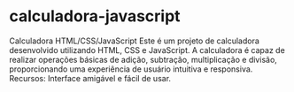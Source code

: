 # calculadora-javascript
Calculadora HTML/CSS/JavaScript Este é um projeto de calculadora desenvolvido utilizando HTML, CSS e JavaScript. A calculadora é capaz de realizar operações básicas de adição, subtração, multiplicação e divisão, proporcionando uma experiência de usuário intuitiva e responsiva.  Recursos: Interface amigável e fácil de usar.
